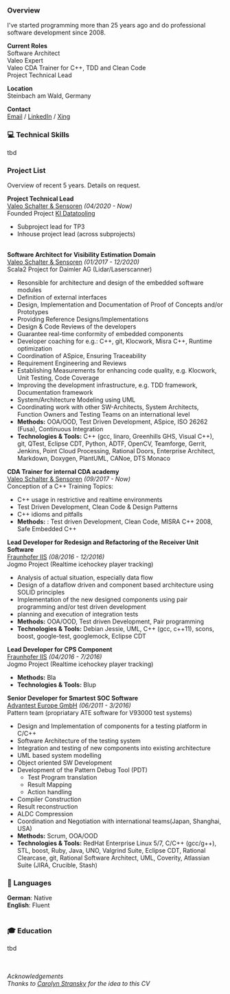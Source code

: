 ### Overview
I've started programming more than 25 years ago and do professional software development since 2008.

**Current Roles** <br>
Software Architect <br>
Valeo Expert <br>
Valeo CDA Trainer for C++, TDD and Clean Code <br>
Project Technical Lead <br>

**Location** <br>
Steinbach am Wald, Germany

**Contact** <br>
[Email](mailto:mail@marcelmatz.de) / [LinkedIn](https://www.linkedin.com/in/marcel-matz-swa) / [Xing](www.xing.com/profile/Marcel_Matz)

<!--
## New Opportunity
**Status** Searching for a new 
-->
### 💻 Technical Skills
tbd

### Project List
Overview of recent 5 years. Details on request.

**Project Technical Lead**<br>
[Valeo Schalter & Sensoren](https://www.valeo.com) _(04/2020 - Now)_ <br>
Founded Project [KI Datatooling](https://www.ki-datatooling.de)
- Subproject lead for TP3 
- Inhouse project lead (across subprojects)
<br><br>

**Software Architect for Visibility Estimation Domain** <br>
[Valeo Schalter & Sensoren](https://www.valeo.com) _(01/2017 - 12/2020)_ <br>
Scala2 Project for Daimler AG \(Lidar/Laserscanner\)

- Resonsible for architecture and design of the embedded software modules
- Definition of external interfaces
- Design, Implementation and Documentation of Proof of Concepts and/or Prototypes
- Providing Reference Designs/Implementations
- Design & Code Reviews of the developers
- Guarantee real-time conformity of embedded components
- Developer coaching for e.g.: C++, git, Klocwork, Misra C++, Runtime optimization
- Coordination of ASpice, Ensuring Traceability
- Requirement Engineering and Reviews
- Establishing Measurements for enhancing code quality, e.g. Klocwork, Unit Testing, Code Coverage
- Improving the development infrastructure, e.g. TDD framework, Documentation framework
- System/Architecture Modeling using UML
- Coordinating work with other SW-Architects, System Architects, Function Owners and Testing Teams on an international level
- __Methods:__ OOA/OOD, Test Driven Development, ASpice, ISO 26262 \(Fusa\), Continuous Integration 
- __Technologies & Tools:__ C++ \(gcc, linaro, Greenhills GHS, Visual C++\), git, QTest, Eclipse CDT, Python, ADTF, OpenCV, Teamforge, Gerrit, Jenkins, Point Cloud Processing, Rational Doors, Enterprise Architect, Markdown, Doxygen, PlantUML, CANoe, DTS Monaco

**CDA Trainer for internal CDA academy** <br>
[Valeo Schalter & Sensoren](https://www.valeo.com) _(09/2017 - Now)_ <br>
Conception of a C++ Training
Topics:
- C++ usage in restrictive and realtime environments
- Test Driven Development, Clean Code & Design Patterns
- C++ idioms and pitfalls 
- __Methods:__ : Test driven Development, Clean Code, MISRA C++ 2008, Safe Embedded C++

**Lead Developer for Redesign and Refactoring of the Receiver Unit Software** <br>
[Fraunhofer IIS](https://www.iis.fraunhofer.de) _(08/2016 - 12/2016)_ <br>
Jogmo Project \(Realtime icehockey player tracking\)
- Analysis of actual situation, especially data flow
- Design of a dataflow driven and component based architecture using SOLID principles
- Implementation of the new designed components using pair programming and/or test driven development
- planning and execution of integration tests
- __Methods:__ OOA/OOD, Test driven Development, Pair programming
- __Technologies & Tools:__ Debian Jessie, UML, C++ (gcc, c++11),  scons, boost, google-test, googlemock, Eclipse CDT

**Lead Developer for CPS Component** <br>
[Fraunhofer IIS](https://www.iis.fraunhofer.de/) _(04/2016 - 7/2016)_ <br>
Jogmo Project \(Realtime icehockey player tracking\)

- __Methods:__ Bla
- __Technologies & Tools:__ Blup

**Senior Developer for Smartest SOC Software** <br>
[Advantest Europe GmbH]() _(06/2011 - 3/2016)_ <br>
Pattern team \(propriatary ATE software for V93000 test systems\)
- Design and Implementation of components for a testing platform in C/C++ 
- Software Architecture of the testing system
- Integration and testing of new components into existing architecture
- UML based system modelling
- Object oriented SW Development
- Development of the Pattern Debug Tool (PDT)
  - Test Program translation
  - Result Mapping
  - Action handling
- Compiler Construction
- Result reconstruction
- ALDC Compression
- Coordination and Negotiation with international teams(Japan, Shanghai, USA)
- __Methods:__ Scrum, OOA/OOD
- __Technologies & Tools:__ RedHat Enterprise Linux 5/7, C/C++ (gcc/g++), STL, boost, Ruby, Java, UNO, Valgrind Suite, Eclipse CDT, Rational Clearcase, git, Rational Software Architect, UML, Coverity, Atlassian Suite (JIRA, Crucible, Stash)

<!--
### 🏆 Accomplishments 
- __2019/01__ Promotion to Valeo Expert
-->

### 💬 Languages
**German**: Native <br>
**English**: Fluent
<br><br>

### 🎓 Education
tbd

<br> <br>
_Acknowledgements <br>
Thanks to [Carolyn Stransky](https://carolstran.github.io/cv) for the idea to this CV_
